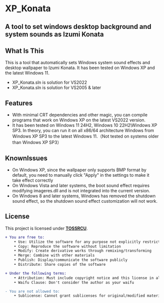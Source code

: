 # XP_Konata
A tool to set windows desktop background and system sounds as Izumi Konata
---
## What Is This
This is a tool that automatically sets Windows system sound effects and desktop wallpaper to Izumi Konata. It has been tested on Windows XP and the latest Windows 11.

- XP_Konata.sln is solution for VS2022
- XP_Konata.sln is solution for VS2005 & later
## Features

- With minimal CRT dependencies and other magic, you can compile programs that work on Windows XP on the latest VS2022 version.
- It has been tested on Windows 11 24H2, Windows 10 22H2\Windows XP SP3. In theory, you can run it on all x86/64 architecture Windows from Windows XP SP3 to the latest Windows 11.（Not tested on systems older than Windows XP SP3）

## KnownIssues

- On Windows XP, since the wallpaper only supports BMP format by default, you need to manually click "Apply" in the settings to make it take effect correctly
- On Windows Vista and later systems, the boot sound effect requires modifying imageres.dll and is not integrated into the current version.
- On Windows 8 and later systems, Windows has removed the shutdown sound effect, so the shutdown sound effect customization will not work.

## License

This project is licensed under [**TOSSRCU**](LICENSE).
```diff
+ You are free to:
	• Use: Utilize the software for any purpose not explicitly restricted
	• Copy: Reproduce the software without limitation
	• Modify: Create derivative works through remixing/transforming
	• Merge: Combine with other materials
	• Publish: Display/communicate the software publicly
	• Distribute: Share copies of the software

+ Under the following terms:
	• Attribution: Must include copyright notice and this license in all copies
	• Waifu Clause: Don't consider the author as your waifu

- You are not allowed to:
	• Sublicense: Cannot grant sublicenses for original/modified material

```
